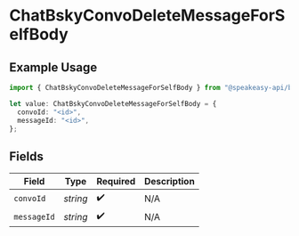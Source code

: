 # ChatBskyConvoDeleteMessageForSelfBody

## Example Usage

```typescript
import { ChatBskyConvoDeleteMessageForSelfBody } from "@speakeasy-api/bluesky/models/operations";

let value: ChatBskyConvoDeleteMessageForSelfBody = {
  convoId: "<id>",
  messageId: "<id>",
};
```

## Fields

| Field              | Type               | Required           | Description        |
| ------------------ | ------------------ | ------------------ | ------------------ |
| `convoId`          | *string*           | :heavy_check_mark: | N/A                |
| `messageId`        | *string*           | :heavy_check_mark: | N/A                |